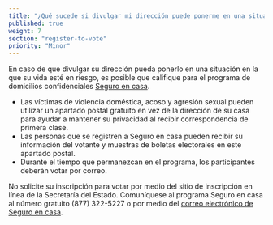 ```yaml
---
title: "¿Qué sucede si divulgar mi dirección puede ponerme en una situación en la que mi vida esté en riesgo?"
published: true
weight: 7
section: "register-to-vote"
priority: "Minor"
---
```

En caso de que divulgar su dirección pueda ponerlo en una situación en la que su vida esté en riesgo, es posible que califique para el programa de domicilios confidenciales [Seguro en casa](http://www.sos.ca.gov/registries/safe-home/).  
- Las víctimas de violencia doméstica, acoso y agresión sexual pueden utilizar un apartado postal gratuito en vez de la dirección de su casa para ayudar a mantener su privacidad al recibir correspondencia de primera clase.  
- Las personas que se registren a Seguro en casa pueden recibir su información del votante y muestras de boletas electorales en este apartado postal.  
- Durante el tiempo que permanezcan en el programa, los participantes deberán votar por correo.  

No solicite su inscripción para votar por medio del sitio de inscripción en línea de la Secretaría del Estado. Comuníquese al programa Seguro en casa al número gratuito (877) 322-5227 o por medio del [correo electrónico de Seguro en casa](http://www.sos.ca.gov/registries/safe-home/contact/email-safe-home/).

